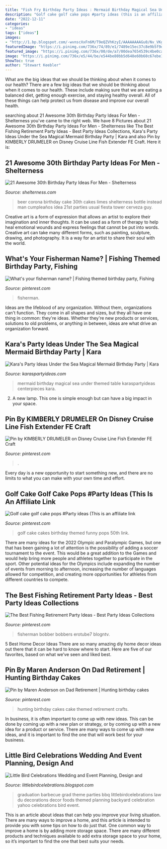```yaml
---
title: "Fish Fry Birthday Party Ideas : Mermaid Birthday Magical Sea Under Themed Table Karaspartyideas Centerpieces Kara"
description: "Golf cake golf cake pops #party ideas (this is an affiliate link"
date: "2022-12-11"
categories:
- "ideas"
tags: ["ideas"]
images:
- "http://1.bp.blogspot.com/-wvnscXxFn6M/T9eQZVhKzyI/AAAAAAAAGu0/Nv_VKgE0yvs/s1600/AJ+party+collage.jpg"
featuredImage: "https://i.pinimg.com/736x/74/89/e1/7489e15ec37c8e9b5f9d25f239eb41b1.jpg"
featured_image: "https://i.pinimg.com/736x/00/de/a7/00dea7654539c4be0ca29253d5c74663.jpg"
image: "https://i.pinimg.com/736x/e5/44/be/e544be80bb5d648e60b60c67ebe1e318.jpg"
ShowToc: true
author: "Stewart Keebler"
---
```



What are the big ideas that we should be thinking about when it comes to our health?
There are a few big ideas that we should be thinking about when it comes to our health. These include making sure that we are eating a balanced diet, getting enough exercise, and staying healthy overall. All of these things can help protect us from disease and improve our overall health.

	

		
searching about 21 Awesome 30th Birthday Party Ideas For Men - Shelterness you've came to the right web. We have 8 Pictures about 21 Awesome 30th Birthday Party Ideas For Men - Shelterness like The Best Fishing Retirement Party Ideas - Best Party Ideas Collections, Kara&#039;s Party Ideas Under the Sea Magical Mermaid Birthday Party | Kara and also Pin by KIMBERLY DRUMELER on Disney Cruise Line Fish Extender FE Craft. Here it is:
		
    
## 21 Awesome 30th Birthday Party Ideas For Men - Shelterness

<img loading=lazy src="https://i.shelterness.com/2017/02/15-beer-cake-with-limes-instead-of-a-usual-one.jpg" onerror="this.onerror=null;this.src='https://tse4.mm.bing.net/th?id=OIP.qtYkE1GBh5nvkZULRjdMmgAAAA&amp;pid=15.1';" alt="21 Awesome 30th Birthday Party Ideas For Men - Shelterness">

_Source: shelterness.com_

>beer corona birthday cake 30th cakes limes shelterness bottle instead man cumpleaños idea 21st parties usual fiesta tower cerveza guy. 

	

Creative art is a form of expression that allows an artist to explore their imagination and inner thoughts. It can be used as a form of therapy to help heal emotional wounds and express feelings that cannot be put into words. Creative art can take many different forms, such as painting, sculpture, drawing, and photography. It is a way for an artist to share their soul with the world.

    
## What&#039;s Your Fisherman Name? | Fishing Themed Birthday Party, Fishing

<img loading=lazy src="https://i.pinimg.com/736x/65/72/fc/6572fc0d12b8d672f1207eb2b9cd6377--names-comment.jpg" onerror="this.onerror=null;this.src='https://tse4.mm.bing.net/th?id=OIP.jQf0hmGZyc0j-Y_ScTTdIwHaJ3&amp;pid=15.1';" alt="What&#039;s your fisherman name? | Fishing themed birthday party, Fishing">

_Source: pinterest.com_

>fisherman. 

	

Ideas are the lifeblood of any organization. Without them, organizations can't function. They come in all shapes and sizes, but they all have one thing in common: they're ideas. Whether they're new products or services, solutions to old problems, or anything in between, ideas are what drive an organization forward.

    
## Kara&#039;s Party Ideas Under The Sea Magical Mermaid Birthday Party | Kara

<img loading=lazy src="https://karaspartyideas.com/wp-content/uploads/2018/02/Magical-Mermaid-Birthday-Party-via-Karas-Party-Ideas-KarasPartyIdeas.com13.jpg" onerror="this.onerror=null;this.src='https://tse1.mm.bing.net/th?id=OIP.U5Jv2f_j9KqMpdgyQRsqJwHaLH&amp;pid=15.1';" alt="Kara&#039;s Party Ideas Under the Sea Magical Mermaid Birthday Party | Kara">

_Source: karaspartyideas.com_

>mermaid birthday magical sea under themed table karaspartyideas centerpieces kara. 

	

2. A new lamp. This one is simple enough but can have a big impact in your space.

    
## Pin By KIMBERLY DRUMELER On Disney Cruise Line Fish Extender FE Craft

<img loading=lazy src="https://i.pinimg.com/736x/b2/3e/87/b23e8713f32c3fc2946a18aaa851dd48.jpg" onerror="this.onerror=null;this.src='https://tse2.mm.bing.net/th?id=OIP.YkcR0SgSUROoo13R0kdMOwHaJ4&amp;pid=15.1';" alt="Pin by KIMBERLY DRUMELER on Disney Cruise Line Fish Extender FE Craft">

_Source: pinterest.com_

>. 

	

Every day is a new opportunity to start something new, and there are no limits to what you can make with your own time and effort.

    
## Golf Cake Golf Cake Pops #Party Ideas (This Is An Affiliate Link

<img loading=lazy src="https://i.pinimg.com/736x/e5/44/be/e544be80bb5d648e60b60c67ebe1e318.jpg" onerror="this.onerror=null;this.src='https://tse4.mm.bing.net/th?id=OIP.SOZStStxGIMUUzPIOdiu7AHaG4&amp;pid=15.1';" alt="Golf cake golf cake pops #Party ideas (This is an affiliate link">

_Source: pinterest.com_

>golf cake cakes birthday themed funny pops 50th link. 

	

There are many ideas for the 2022 Olympic and Paralympic Games, but one that has been gaining a lot of attention is the possibility of adding a soccer tournament to the event. This would be a great addition to the Games and would help bring more people and athletes together to participate in the sport. Other potential ideas for the Olympics include expanding the number of events from morning to afternoon, increasing the number of languages allowed for competition, and creating more opportunities for athletes from different countries to compete.

    
## The Best Fishing Retirement Party Ideas - Best Party Ideas Collections

<img loading=lazy src="https://i.pinimg.com/736x/74/89/e1/7489e15ec37c8e9b5f9d25f239eb41b1.jpg" onerror="this.onerror=null;this.src='https://tse4.mm.bing.net/th?id=OIP.XuIgRCGOwa1bATNkdqKTVQHaFi&amp;pid=15.1';" alt="The Best Fishing Retirement Party Ideas - Best Party Ideas Collections">

_Source: pinterest.com_

>fisherman bobber bobbers erotube7 blogntv. 

	

5 Best Home Decor Ideas
There are so many amazing diy home decor ideas out there that it can be hard to know where to start. Here are five of our favorites, based on what we’ve seen and liked best.

    
## Pin By Maren Anderson On Dad Retirement | Hunting Birthday Cakes

<img loading=lazy src="https://i.pinimg.com/736x/00/de/a7/00dea7654539c4be0ca29253d5c74663.jpg" onerror="this.onerror=null;this.src='https://tse4.mm.bing.net/th?id=OIP.fh-j6z6b91G4rspueKxXiQHaFj&amp;pid=15.1';" alt="Pin by Maren Anderson on Dad Retirement | Hunting birthday cakes">

_Source: pinterest.com_

>hunting birthday cakes cake themed retirement crafts. 

	

In business, it is often important to come up with new ideas. This can be done by coming up with a new plan or strategy, or by coming up with a new idea for a product or service. There are many ways to come up with new ideas, and it is important to find the one that will work best for your business.

    
## Little Bird Celebrations Wedding And Event Planning, Design And

<img loading=lazy src="http://1.bp.blogspot.com/-wvnscXxFn6M/T9eQZVhKzyI/AAAAAAAAGu0/Nv_VKgE0yvs/s1600/AJ+party+collage.jpg" onerror="this.onerror=null;this.src='https://tse4.mm.bing.net/th?id=OIP.JKVJok5IlJrf52_JnupQ0AHaKl&amp;pid=15.1';" alt="Little Bird Celebrations Wedding and Event Planning, Design and">

_Source: littlebirdcelebrations.blogspot.com_

>graduation barbecue grad theme parties bbq littlebirdcelebrations law du decorations decor foods themed planning backyard celebration yahoo celebrations bird event. 

	

This is an article about ideas that can help you improve your living situation. There are many ways to improve a home, and this article is intended to provide you with some tips on how to do just that. One common way to improve a home is by adding more storage space. There are many different products and techniques available to add extra storage space to your home, so it’s important to find the one that best suits your needs.

